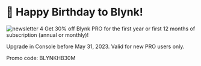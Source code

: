 # 🎉 Happy Birthday to Blynk!
![newsletter 4](https://github.com/blynkkk/news/assets/120122081/7a25a95c-0c54-49f1-819b-4661518607b8)
Get 30% off Blynk PRO for the first year or first 12 months of subscription (annual or monthly)! 

Upgrade in Console before May 31, 2023. Valid for new PRO users only.  

Promo code: 
BLYNKHB30M
